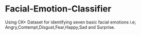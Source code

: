 # Facial-Emotion-Classifier
Using CK+ Dataset for identifying seven basic facial emotions i.e;  Angry,Contempt,Disgust,Fear,Happy,Sad and Surprise.
